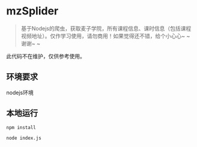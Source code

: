 # mzSplider

> 基于Nodejs的爬虫，获取麦子学院，所有课程信息、课时信息（包括课程视频地址）。仅作学习使用，请勿商用！如果觉得还不错，给个小心心~ ~ 谢谢~ ~


此代码不在维护，仅供参考使用。

## 环境要求

nodejs环境

## 本地运行

```
npm install

node index.js
```
